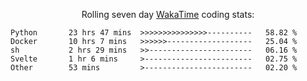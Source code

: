 <!--<p align="center">
  <img width="auto" src ="https://github-readme-stats.vercel.app/api/top-langs/?username=syrkis&layout=compact&hide_border=true&theme=darcula&bg_color=00000000&langs_count=6&hide=jupyter%20notebook,JavaScript,HTML" width = 400>
      <img src ="https://github-readme-streak-stats.herokuapp.com?user=syrkis&theme=darcula&hide_border=true&background=FFFFFF00" width = 400>

</p>-->
<p align="center">Rolling seven day <a href='https://wakatime.com/'> WakaTime</a> coding stats:</p>
<!--START_SECTION:waka-->

```text
Python       23 hrs 47 mins  >>>>>>>>>>>>>>>----------   58.82 %
Docker       10 hrs 7 mins   >>>>>>-------------------   25.04 %
sh           2 hrs 29 mins   >>-----------------------   06.16 %
Svelte       1 hr 6 mins     >------------------------   02.75 %
Other        53 mins         >------------------------   02.20 %
```

<!--END_SECTION:waka-->
